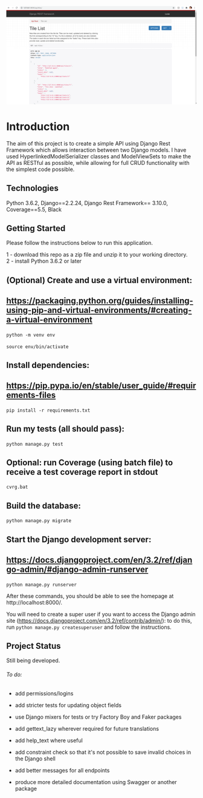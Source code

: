 ![](api-cover.png)
# Introduction

The aim of this project is to create a simple API using Django Rest Framework which allows interaction between two Django models. I have used HyperlinkedModelSerializer classes and ModelViewSets
to make the API as RESTful as possible, while allowing for full CRUD functionality with the simplest code possible. 

## Technologies

Python 3.6.2, Django==2.2.24, Django Rest Framework== 3.10.0, Coverage==5.5, Black

## Getting Started

Please follow the instructions below to run this application. 

1 - download this repo as a zip file and unzip it to your working directory.  
2 - install Python 3.6.2 or later

## (Optional) Create and use a virtual environment:
## https://packaging.python.org/guides/installing-using-pip-and-virtual-environments/#creating-a-virtual-environment
```python -m venv env```

```source env/bin/activate```

## Install dependencies:
## https://pip.pypa.io/en/stable/user_guide/#requirements-files
```pip install -r requirements.txt```

## Run my tests (all should pass):
```python manage.py test```

## Optional: run Coverage (using batch file) to receive a test coverage report in stdout
```cvrg.bat```

## Build the database:
```python manage.py migrate```

## Start the Django development server:
## https://docs.djangoproject.com/en/3.2/ref/django-admin/#django-admin-runserver
```python manage.py runserver```

After these commands, you should be able to see the homepage at http://localhost:8000/.

You will need to create a super user if you want to access the Django admin site (https://docs.djangoproject.com/en/3.2/ref/contrib/admin/): to do this, 
run `python manage.py createsuperuser` and follow the instructions.

## Project Status

Still being developed. 
###### To do:

- add permissions/logins

- add stricter tests for updating object fields

- use Django mixers for tests or try Factory Boy and Faker packages

- add gettext_lazy wherever required for future translations

- add help_text where useful

- add constraint check so that it's not possible to save invalid choices in the Django shell

- add better messages for all endpoints

- produce more detailed documentation using Swagger or another package




